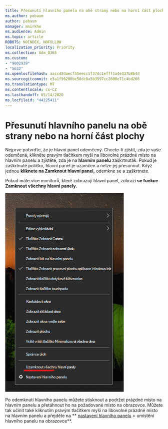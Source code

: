 ```yaml
---
title: Přesunutí hlavního panelu na obě strany nebo na horní část plochy
ms.author: pebaum
author: pebaum
manager: mnirkhe
ms.audience: Admin
ms.topic: article
ROBOTS: NOINDEX, NOFOLLOW
localization_priority: Priority
ms.collection: Adm_O365
ms.custom:
- "9002939"
- "5632"
ms.openlocfilehash: aacc48daecf55eecc5f37dc1efff1a4e337b8b4d
ms.sourcegitcommit: e3a1f96200bc58dc8a5b3597cc2600e71c4bd266
ms.translationtype: MT
ms.contentlocale: cs-CZ
ms.lasthandoff: 05/14/2020
ms.locfileid: "44225411"
---
```

# <a name="move-the-taskbar-to-either-side-or-the-top-of-your-desktop"></a>Přesunutí hlavního panelu na obě strany nebo na horní část plochy

Nejprve potvrďte, že je hlavní panel odemčený. Chcete-li zjistit, zda je vaše odemčená, klikněte pravým tlačítkem myši na libovolné prázdné místo na hlavním panelu a zjistěte, zda je na **hlavním panelu** zaškrtnuták. Pokud je zaškrtnuté políčko, hlavní panel je uzamčen a nelze jej přesunout. Když jednou **kliknete na Zamknout hlavní panel,** odemkne se a zaškrtnete.

Pokud máte více monitorů, které zobrazují hlavní panel, zobrazí **se funkce Zamknout všechny hlavní panely**.

![Uzamknout všechny hlavní panely](media/lock-all-taskbars.png)

Po odemknutí hlavního panelu můžete stisknout a podržet prázdné místo na hlavním panelu a přetáhnout ho na požadované místo na obrazovce. Můžete tak učinit také kliknutím pravým tlačítkem myši na libovolné prázdné místo na hlavním panelu a přejděte na ** [nastavení hlavního panelu](ms-settings:taskbar?activationSource=GetHelp) > umístění hlavního panelu na obrazovce**.
